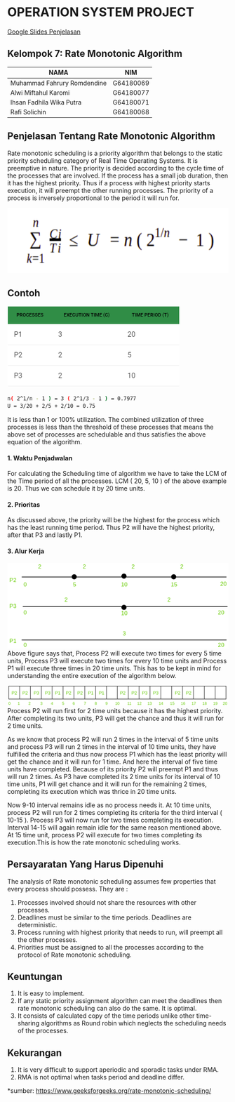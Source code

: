 # OPERATION SYSTEM PROJECT
[Google Slides Penjelasan](https://ipb.link/projek-so-kel7)
## Kelompok 7: Rate Monotonic Algorithm

| NAMA | NIM |
| ------ | ------ |
| Muhammad Fahrury Romdendine | G64180069 |
| Alwi Miftahul Karomi | G64180077 |
| Ihsan Fadhila Wika Putra | G64180071 |
| Rafi Solichin | G64180068 |


## Penjelasan Tentang Rate Monotonic Algorithm
Rate monotonic scheduling is a priority algorithm that belongs to the static priority scheduling category of Real Time Operating Systems. It is preemptive in nature. The priority is decided according to the cycle time of the processes that are involved. If the process has a small job duration, then it has the highest priority. Thus if a process with highest priority starts execution, it will preempt the other running processes. The priority of a process is inversely proportional to the period it will run for.

![alt text](https://github.com/fahrury-rdd27/SO-PROJEK/blob/master/formula7.png)

## Contoh
![alt text](https://github.com/fahrury-rdd27/SO-PROJEK/blob/master/cth.png)


```sh
n( 2^1/n - 1 ) = 3 ( 2^1/3 - 1 ) = 0.7977
U = 3/20 + 2/5 + 2/10 = 0.75 
```


It is less than 1 or 100% utilization. The combined utilization of three processes is less than the threshold of these processes that means the above set of processes are schedulable and thus satisfies the above equation of the algorithm.


#### 1. Waktu Penjadwalan
For calculating the Scheduling time of algorithm we have to take the LCM of the Time period of all the processes. LCM ( 20, 5, 10 ) of the above example is 20. Thus we can schedule it by 20 time units.

#### 2. Prioritas
As discussed above, the priority will be the highest for the process which has the least running time period. Thus P2 will have the highest priority, after that P3 and lastly P1.

#### 3. Alur Kerja
![alt text](https://github.com/fahrury-rdd27/SO-PROJEK/blob/master/Running-time-of-the-processes1.png)
Above figure says that, Process P2 will execute two times for every 5 time units, Process P3 will execute two times for every 10 time units and Process P1 will execute three times in 20 time units. This has to be kept in mind for understanding the entire execution of the algorithm below.

![alt text](https://github.com/fahrury-rdd27/SO-PROJEK/blob/master/Gantt-Chart1.png)
Process P2 will run first for 2 time units because it has the highest priority. After completing its two units, P3 will get the chance and thus it will run for 2 time units.

As we know that process P2 will run 2 times in the interval of 5 time units and process P3 will run 2 times in the interval of 10 time units, they have fulfilled the criteria and thus now process P1 which has the least priority will get the chance and it will run for 1 time. And here the interval of five time units have completed. Because of its priority P2 will preempt P1 and thus will run 2 times. As P3 have completed its 2 time units for its interval of 10 time units, P1 will get chance and it will run for the remaining 2 times, completing its execution which was thrice in 20 time units.

Now 9-10 interval remains idle as no process needs it. At 10 time units, process P2 will run for 2 times completing its criteria for the third interval ( 10-15 ). Process P3 will now run for two times completing its execution. Interval 14-15 will again remain idle for the same reason mentioned above. At 15 time unit, process P2 will execute for two times completing its execution.This is how the rate monotonic scheduling works.

## Persayaratan Yang Harus Dipenuhi
The analysis of Rate monotonic scheduling assumes few properties that every process should possess. They are :
1. Processes involved should not share the resources with other processes.
2. Deadlines must be similar to the time periods. Deadlines are deterministic.
3. Process running with highest priority that needs to run, will preempt all the other processes.
4. Priorities must be assigned to all the processes according to the protocol of Rate monotonic scheduling.

## Keuntungan
1. It is easy to implement.
2. If any static priority assignment algorithm can meet the deadlines then rate monotonic scheduling can also do the same. It is optimal.
3. It consists of calculated copy of the time periods unlike other time-sharing algorithms as Round robin which neglects the scheduling needs of the processes.

## Kekurangan
1. It is very difficult to support aperiodic and sporadic tasks under RMA.
2. RMA is not optimal when tasks period and deadline differ.

*sumber: https://www.geeksforgeeks.org/rate-monotonic-scheduling/
